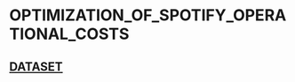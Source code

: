 # OPTIMIZATION_OF_SPOTIFY_OPERATIONAL_COSTS

## [DATASET](https://github.com/OmoniyiTemie/OPTIMIZATION_OF_SPOTIFY_OPERATIONAL_COSTS/blob/main/DATASET/Spotify%20Quarterly.csv)
